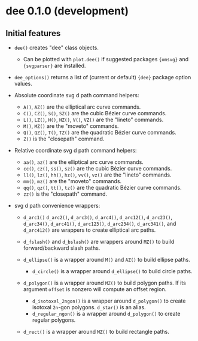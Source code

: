 dee 0.1.0 (development)
=======================

Initial features
----------------

* `dee()` creates "dee" class objects.

  + Can be plotted with `plot.dee()` if suggested packages `{omsvg}` and `{svgparser}` are installed.

* `dee_options()` returns a list of (current or default) `{dee}` package option values.
* Absolute coordinate svg d path command helpers:

  + `A()`, `AZ()` are the elliptical arc curve commands.
  + `C()`, `CZ()`, `S()`, `SZ()` are the cubic Bézier curve commands.
  + `L()`, `LZ()`, `H()`, `HZ()`, `V()`, `VZ()` are the "lineto" commands.
  + `M()`, `MZ()` are the "moveto" commands.
  + `Q()`, `QZ()`, `T()`, `TZ()` are the quadratic Bézier curve commands.
  + `Z()` is the "closepath" command.

* Relative coordinate svg d path command helpers:

  + `aa()`, `az()` are the elliptical arc curve commands.
  + `cc()`, `cz()`, `ss()`, `sz()` are the cubic Bézier curve commands.
  + `ll()`, `lz()`, `hh()`, `hz()`, `vv()`, `vz()` are the "lineto" commands.
  + `mm()`, `mz()` are the "moveto" commands.
  + `qq()`, `qz()`, `tt()`, `tz()` are the quadratic Bézier curve commands.
  + `zz()` is the "closepath" command.

* svg d path convenience wrappers:

  + `d_arc1()` `d_arc2()`, `d_arc3()`, `d_arc4()`,
    `d_arc12()`, `d_arc23()`, `d_arc34()`, `d_arc41()`,
    `d_arc123()`, `d_arc234()`, `d_arc341()`, and `d_arc412()`
    are wrappers to create elliptical arc paths.
  + `d_fslash()` and `d_bslash()` are wrappers around `MZ()` to build
    forward/backward slash paths.
  + `d_ellipse()` is a wrapper around `M()` and `AZ()` to build ellipse paths.

    + `d_circle()` is a wrapper around `d_ellipse()` to build circle paths.

  + `d_polygon()` is a wrapper around `MZ()` to build polygon paths.
    If its argument `offset` is nonzero will compute an offset region.

    + `d_isotoxal_2ngon()` is a wrapper around `d_polygon()` to create isotoxal `2n`-gon polygons.  `d_star()` is an alias.
    + `d_regular_ngon()` is a wrapper around `d_polygon()` to create regular polygons.

  + `d_rect()` is a wrapper around `MZ()` to build rectangle paths.
